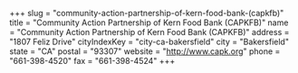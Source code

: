 +++
slug = "community-action-partnership-of-kern-food-bank-(capkfb)"
title = "Community Action Partnership of Kern Food Bank (CAPKFB)"
name = "Community Action Partnership of Kern Food Bank (CAPKFB)"
address = "1807 Feliz Drive"
cityIndexKey = "city-ca-bakersfield"
city = "Bakersfield"
state = "CA"
postal = "93307"
website = "http://www.capk.org"
phone = "661-398-4520"
fax = "661-398-4524"
+++
